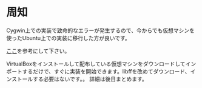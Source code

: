 # 周知

Cygwin上での実装で致命的なエラーが発生するので、今からでも仮想マシンを使ったUbuntu上での実装に移行した方が良いです。

[ここ](https://github.com/bwv1011/tut-pr2020-pairing-sample-source/tree/main/%E7%B5%B1%E6%8B%AC%E7%89%88/Ubuntu16.04_on_VirtualBox)を参考にして下さい。

VirtualBoxをインストールして配布している仮想マシンをダウンロードしてインポートするだけで、すぐに実装を開始できます。libffを改めてダウンロード、インストールする必要はないです。。
詳細は後日まとめます。
